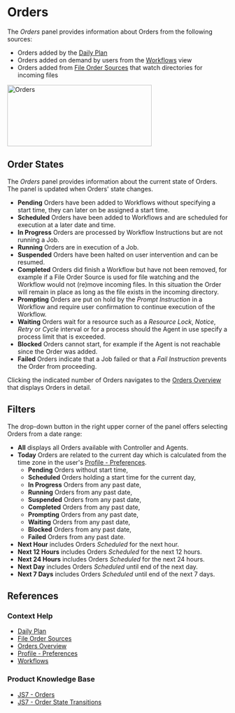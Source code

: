 # Orders

The *Orders* panel provides information about Orders from the following sources:

- Orders added by the [Daily Plan](/daily-plan)
- Orders added on demand by users from the [Workflows](/workflows) view
- Orders added from [File Order Sources](/configuration-inventory-file-order-sources) that watch directories for incoming files

<img src="assets/help-files/images/dashboard-orders.png" alt="Orders" width="330" height="140" />

## Order States

The *Orders* panel provides information about the current state of Orders. The panel is updated when Orders' state changes.

- **Pending** Orders have been added to Workflows without specifying a start time, they can later on be assigned a start time.
- **Scheduled** Orders have been added to Workflows and are scheduled for execution at a later date and time.
- **In Progress** Orders are processed by Workflow Instructions but are not running a Job. 
- **Running** Orders are in execution of a Job. 
- **Suspended** Orders have been halted on user intervention and can be resumed.
- **Completed** Orders did finish a Workflow but have not been removed, for example if a File Order Source is used for file watching and the Workflow would not (re)move incoming files. In this situation the Order will remain in place as long as the file exists in the incoming directory.
- **Prompting** Orders are put on hold by the *Prompt Instruction* in a Workflow and require user confirmation to continue execution of the Workflow.
- **Waiting** Orders wait for a resource such as a *Resource Lock*, *Notice*, *Retry* or *Cycle* interval or for a process should the Agent in use specify a process limit that is exceeded.
- **Blocked** Orders cannot start, for example if the Agent is not reachable since the Order was added.
- **Failed** Orders indicate that a Job failed or that a *Fail Instruction* prevents the Order from proceeding. 

Clicking the indicated number of Orders navigates to the [Orders Overview](/orders-overview) that displays Orders in detail.

## Filters

The drop-down button in the right upper corner of the panel offers selecting Orders from a date range:

- **All** displays all Orders available with Controller and Agents.
- **Today** Orders are related to the current day which is calculated from the time zone in the user's [Profile - Preferences](/profile-preferences).
  - **Pending** Orders without start time,
  - **Scheduled** Orders holding a start time for the current day,
  - **In Progress** Orders from any past date,
  - **Running** Orders from any past date,
  - **Suspended** Orders from any past date,
  - **Completed** Orders from any past date,
  - **Prompting** Orders from any past date,
  - **Waiting** Orders from any past date,
  - **Blocked** Orders from any past date,
  - **Failed** Orders from any past date.
- **Next Hour** includes Orders *Scheduled* for the next hour.
- **Next 12 Hours** includes Orders *Scheduled* for the next 12 hours.
- **Next 24 Hours** includes Orders *Scheduled* for the next 24 hours.
- **Next Day** includes Orders *Scheduled* until end of the next day.
- **Next 7 Days** includes Orders *Scheduled* until end of the next 7 days.

## References

### Context Help

- [Daily Plan](/daily-plan)
- [File Order Sources](/configuration-inventory-file-order-sources)
- [Orders Overview](/orders-overview)
- [Profile - Preferences](/profile-preferences)
- [Workflows](/workflows)

### Product Knowledge Base

- [JS7 - Orders](https://kb.sos-berlin.com/display/JS7/JS7+-+Orders)
- [JS7 - Order State Transitions](https://kb.sos-berlin.com/display/JS7/JS7+-+Order+State+Transitions)
